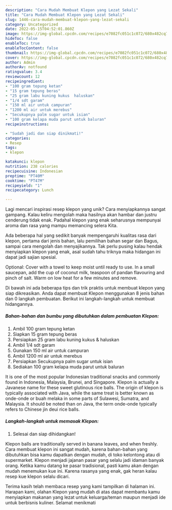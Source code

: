 ```yaml
---
description: "Cara Mudah Membuat Klepon yang Lezat Sekali"
title: "Cara Mudah Membuat Klepon yang Lezat Sekali"
slug: 1446-cara-mudah-membuat-klepon-yang-lezat-sekali
category: Uncategorized
date: 2022-05-15T04:52:01.860Z
image: https://img-global.cpcdn.com/recipes/e7082fc051c1c072/680x482cq70/klepon-foto-resep-utama.jpg
hideToc: false
enableToc: true
enableTocContent: false
thumbnail: https://img-global.cpcdn.com/recipes/e7082fc051c1c072/680x482cq70/klepon-foto-resep-utama.jpg
cover: https://img-global.cpcdn.com/recipes/e7082fc051c1c072/680x482cq70/klepon-foto-resep-utama.jpg
author: Admin
authorAv: notfound
ratingvalue: 3.4
reviewcount: 12
recipeingredient:
- "100 gram tepung ketan"
- "15 gram tepung beras"
- "25 gram labu kuning kukus  haluskan"
- "1/4 sdt garam"
- "150 ml air untuk campuran"
- "1200 ml air untuk merebus"
- "Secukupnya palm sugar untuk isian"
- "100 gram kelapa muda parut untuk baluran"
recipeinstructions:

- "Sudah jadi dan siap dinikmati!"
categories:
- Resep
tags:
- klepon

katakunci: klepon 
nutrition: 238 calories
recipecuisine: Indonesian
preptime: "PT40M"
cooktime: "PT47M"
recipeyield: "1"
recipecategory: Lunch

---
```





Lagi mencari inspirasi resep klepon yang unik? Cara menyiapkannya sangat gampang. Kalau keliru mengolah maka hasilnya akan hambar dan justru cenderung tidak enak. Padahal klepon yang enak seharusnya mempunyai aroma dan rasa yang mampu memancing selera Kita.





Ada beberapa hal yang sedikit banyak mempengaruhi kualitas rasa dari klepon, pertama dari jenis bahan, lalu pemilihan bahan segar dan Bagus, sampai cara mengolah dan menyajikannya. Tak perlu pusing kalau hendak menyiapkan klepon yang enak,      asal sudah tahu triknya maka hidangan ini dapat jadi sajian spesial.














Optional: Cover with a towel to keep moist until ready to use. In a small saucepan, add the cup of coconut milk, teaspoon of pandan flavouring and pinch of salt. Warm on low heat for a few minutes and remove.






Di bawah ini ada beberapa tips dan trik praktis untuk membuat klepon yang siap dikreasikan. Anda dapat membuat Klepon menggunakan 8 jenis bahan dan 0 langkah pembuatan. Berikut ini langkah-langkah untuk membuat hidangannya.

<!--inarticleads1-->

##### Bahan-bahan dan bumbu yang dibutuhkan dalam pembuatan Klepon:

1. Ambil 100 gram tepung ketan
1. Siapkan 15 gram tepung beras
1. Persiapkan 25 gram labu kuning kukus &amp; haluskan
1. Ambil 1/4 sdt garam
1. Gunakan 150 ml air untuk campuran
1. Ambil 1200 ml air untuk merebus
1. Persiapkan Secukupnya palm sugar untuk isian
1. Sediakan 100 gram kelapa muda parut untuk baluran


It is one of the most popular Indonesian traditional snacks and commonly found in Indonesia, Malaysia, Brunei, and Singapore. Klepon is actually a Javanese name for these sweet glutinous rice balls. The origin of klepon is typically associated with Java, while the same treat is better known as onde-onde or buah melaka in some parts of Sulawesi, Sumatra, and Malaysia. It should be noted than on Java, the term onde-onde typically refers to Chinese jin deui rice balls. 

<!--inarticleads2-->

##### Langkah-langkah untuk memasak Klepon:


1. Selesai dan siap dihidangkan!

Klepon balls are traditionally served in banana leaves, and when freshly. Cara membuat klepon ini sangat mudah, karena bahan-bahan yang dibutuhkan bisa kamu dapatkan dengan mudah, di toko kelontong atau di supermarket. Klepon menjadi jajanan pasar yang selalu jadi idaman banyak orang. Ketika kamu datang ke pasar tradisional, pasti kamu akan dengan mudah menemukan kue ini. Karena rasanya yang enak, gak heran kalau resep kue klepon selalu dicari. 

Terima kasih telah membaca resep yang kami tampilkan di halaman ini. Harapan kami, olahan Klepon yang mudah di atas dapat membantu kamu menyiapkan makanan yang lezat untuk keluarga/teman maupun menjadi ide untuk berbisnis kuliner. Selamat menikmati
